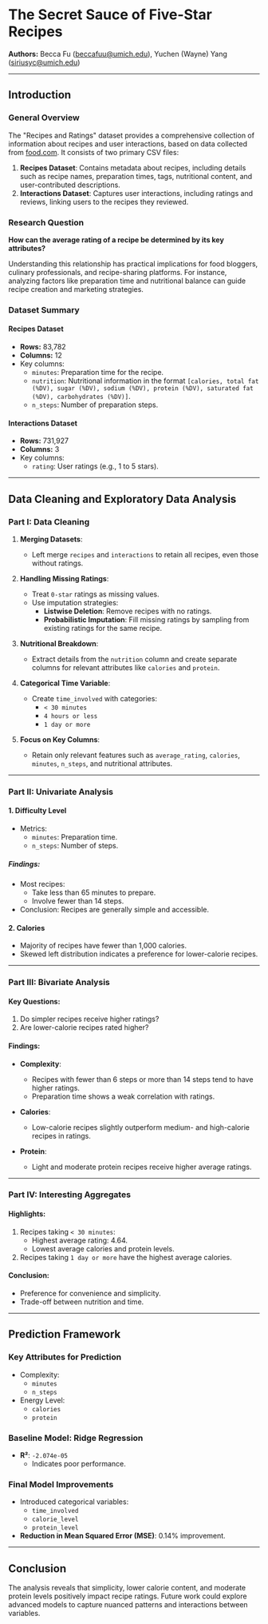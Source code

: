 # The Secret Sauce of Five-Star Recipes
**Authors:** Becca Fu (beccafuu@umich.edu), Yuchen (Wayne) Yang (siriusyc@umich.edu)

---

## Introduction
### General Overview

The "Recipes and Ratings" dataset provides a comprehensive collection of information about recipes and user interactions, based on data collected from [food.com](https://www.food.com). It consists of two primary CSV files:

1. **Recipes Dataset**: Contains metadata about recipes, including details such as recipe names, preparation times, tags, nutritional content, and user-contributed descriptions.
2. **Interactions Dataset**: Captures user interactions, including ratings and reviews, linking users to the recipes they reviewed.

### Research Question

**How can the average rating of a recipe be determined by its key attributes?**

Understanding this relationship has practical implications for food bloggers, culinary professionals, and recipe-sharing platforms. For instance, analyzing factors like preparation time and nutritional balance can guide recipe creation and marketing strategies.

### Dataset Summary
#### Recipes Dataset
- **Rows:** 83,782
- **Columns:** 12
- Key columns:
  - `minutes`: Preparation time for the recipe.
  - `nutrition`: Nutritional information in the format `[calories, total fat (%DV), sugar (%DV), sodium (%DV), protein (%DV), saturated fat (%DV), carbohydrates (%DV)]`.
  - `n_steps`: Number of preparation steps.

#### Interactions Dataset
- **Rows:** 731,927
- **Columns:** 3
- Key columns:
  - `rating`: User ratings (e.g., 1 to 5 stars).

---

## Data Cleaning and Exploratory Data Analysis

### Part I: Data Cleaning

1. **Merging Datasets**:
   - Left merge `recipes` and `interactions` to retain all recipes, even those without ratings.

2. **Handling Missing Ratings**:
   - Treat `0-star` ratings as missing values.
   - Use imputation strategies:
     - **Listwise Deletion**: Remove recipes with no ratings.
     - **Probabilistic Imputation**: Fill missing ratings by sampling from existing ratings for the same recipe.

3. **Nutritional Breakdown**:
   - Extract details from the `nutrition` column and create separate columns for relevant attributes like `calories` and `protein`.

4. **Categorical Time Variable**:
   - Create `time_involved` with categories:
     - `< 30 minutes`
     - `4 hours or less`
     - `1 day or more`

5. **Focus on Key Columns**:
   - Retain only relevant features such as `average_rating`, `calories`, `minutes`, `n_steps`, and nutritional attributes.

---

### Part II: Univariate Analysis

#### 1. **Difficulty Level**
- Metrics:
  - `minutes`: Preparation time.
  - `n_steps`: Number of steps.

##### Findings:
- Most recipes:
  - Take less than 65 minutes to prepare.
  - Involve fewer than 14 steps.
- Conclusion: Recipes are generally simple and accessible.

#### 2. **Calories**
- Majority of recipes have fewer than 1,000 calories.
- Skewed left distribution indicates a preference for lower-calorie recipes.

---

### Part III: Bivariate Analysis

#### Key Questions:
1. Do simpler recipes receive higher ratings?
2. Are lower-calorie recipes rated higher?

#### Findings:
- **Complexity**:
  - Recipes with fewer than 6 steps or more than 14 steps tend to have higher ratings.
  - Preparation time shows a weak correlation with ratings.

- **Calories**:
  - Low-calorie recipes slightly outperform medium- and high-calorie recipes in ratings.

- **Protein**:
  - Light and moderate protein recipes receive higher average ratings.

---

### Part IV: Interesting Aggregates

#### Highlights:
1. Recipes taking `< 30 minutes`:
   - Highest average rating: 4.64.
   - Lowest average calories and protein levels.
2. Recipes taking `1 day or more` have the highest average calories.

#### Conclusion:
- Preference for convenience and simplicity.
- Trade-off between nutrition and time.

---

## Prediction Framework

### Key Attributes for Prediction
- Complexity:
  - `minutes`
  - `n_steps`
- Energy Level:
  - `calories`
  - `protein`

### Baseline Model: Ridge Regression
- **R²**: `-2.074e-05`
  - Indicates poor performance.

### Final Model Improvements
- Introduced categorical variables:
  - `time_involved`
  - `calorie_level`
  - `protein_level`
- **Reduction in Mean Squared Error (MSE)**: 0.14% improvement.

---

## Conclusion
The analysis reveals that simplicity, lower calorie content, and moderate protein levels positively impact recipe ratings. Future work could explore advanced models to capture nuanced patterns and interactions between variables.
